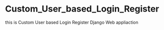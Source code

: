 # Custom_User_based_Login_Register

this is Custom User based Login Register Django Web appliaction 
